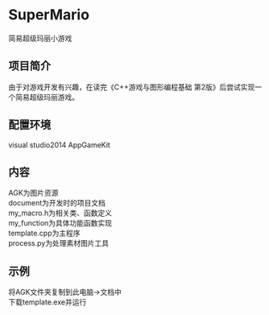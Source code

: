 # SuperMario
简易超级玛丽小游戏

## 项目简介
由于对游戏开发有兴趣，在读完《C++游戏与图形编程基础 第2版》后尝试实现一个简易超级玛丽游戏。

## 配置环境
visual studio2014
AppGameKit

## 内容
AGK为图片资源  
document为开发时的项目文档  
my_macro.h为相关类、函数定义  
my_function为具体功能函数实现  
template.cpp为主程序  
process.py为处理素材图片工具  

## 示例
将AGK文件夹复制到此电脑->文档中  
下载template.exe并运行  
